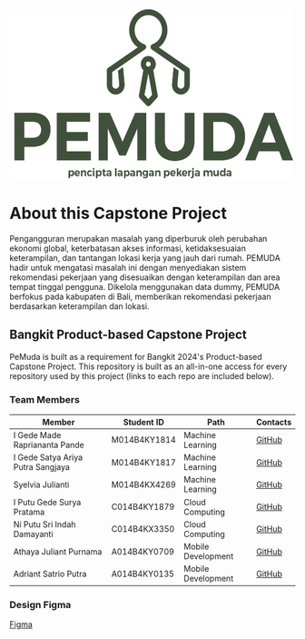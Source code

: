 <img src="./assets/PeMuda.png" alt="Deskripsi Gambar" width="500" height="300" >

# About this Capstone Project

Pengangguran merupakan masalah yang diperburuk oleh perubahan ekonomi global, keterbatasan akses informasi, ketidaksesuaian keterampilan, dan tantangan lokasi kerja yang jauh dari rumah. PEMUDA hadir untuk mengatasi masalah ini dengan menyediakan sistem rekomendasi pekerjaan yang disesuaikan dengan keterampilan dan area tempat tinggal pengguna. Dikelola menggunakan data dummy, PEMUDA berfokus pada kabupaten di Bali, memberikan rekomendasi pekerjaan berdasarkan keterampilan dan lokasi.

## Bangkit Product-based Capstone Project

PeMuda is built as a requirement for Bangkit 2024's Product-based Capstone Project. This repository is built as an all-in-one access for every repository used by this project (links to each repo are included below).


### Team Members


| Member                        | Student ID      | Path                | Contacts                    |
|-------------------------------|-----------------|---------------------|-----------------------------|
| I Gede Made Rapriananta Pande | M014B4KY1814    | Machine Learning     | [GitHub](https://github.com/MadRapz) |
| I Gede Satya Ariya Putra Sangjaya | M014B4KY1817 | Machine Learning     | [GitHub](https://github.com/Satyaaps) |
| Syelvia Julianti             | M014B4KX4269    | Machine Learning     | [GitHub](https://github.com/syelvia) |
| I Putu Gede Surya Pratama    | C014B4KY1879    | Cloud Computing      | [GitHub](https://github.com/2205551032-Surya) |
| Ni Putu Sri Indah Damayanti   | C014B4KX3350    | Cloud Computing      | [GitHub](https://github.com/IndahDamayanti) |
| Athaya Juliant Purnama       | A014B4KY0709    | Mobile Development   | [GitHub](https://github.com/athayapurnama02) |
| Adriant Satrio Putra         | A014B4KY0135    | Mobile Development   | [GitHub](https://github.com/adriant2) |



### Design Figma

[Figma](https://www.figma.com/design/JFaEJtDeiicLw2qXf4NIJG/CAPSTONE-PROJECT!?node-id=0-1&m=dev&t=95pN8c241eR2rgve-1)
